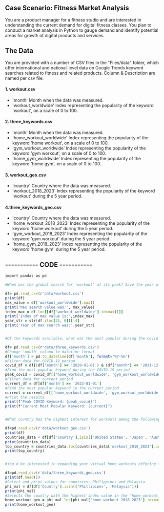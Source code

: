 ## Case Scenario: Fitness Market Analysis
You are a product manager for a fitness studio and are interested in understanding the current demand for digital fitness classes. You plan to conduct a market analysis in Python to gauge demand and identify potential areas for growth of digital products and services.

## The Data
You are provided with a number of CSV files in the "Files/data" folder, which offer international and national-level data on Google Trends keyword searches related to fitness and related products. Column & Description are named per csv file.

#### 1. workout.csv
- 'month'	Month when the data was measured.
- 'workout_worldwide'	Index representing the popularity of the keyword 'workout', on a scale of 0 to 100.
  
#### 2. three_keywords.csv
- 'month'	Month when the data was measured.
- 'home_workout_worldwide'	Index representing the popularity of the keyword 'home workout', on a scale of 0 to 100.
- 'gym_workout_worldwide'	Index representing the popularity of the keyword 'gym workout', on a scale of 0 to 100.
- 'home_gym_worldwide'	Index representing the popularity of the keyword 'home gym', on a scale of 0 to 100.

#### 3. workout_geo.csv
- 'country'	Country where the data was measured.
- 'workout_2018_2023'	Index representing the popularity of the keyword 'workout' during the 5 year period.

#### 4.three_keywords_geo.csv
- 'country'	Country where the data was measured.
- 'home_workout_2018_2023'	Index representing the popularity of the keyword 'home workout' during the 5 year period.
- 'gym_workout_2018_2023'	Index representing the popularity of the keyword 'gym workout' during the 5 year period.
- 'home_gym_2018_2023'	Index representing the popularity of the keyword 'home gym' during the 5 year period.

## ----------- CODE -----------
```ruby
import pandas as pd

#When was the global search for 'workout' at its peak? Save the year of peak interest as a string named year_str in the format "yyyy".

df= pd.read_csv(r'data/workout.csv')
print(df)
max_value = df['workout_worldwide'].max()
print('Max search value was:', max_value)
index_max = df.loc[[df['workout_worldwide'].idxmax()]]
print('Index of max value is:',index_max)
year_str = str(df.iloc[25, 0])[:4]
print('Year of max search was:',year_str)
```
```ruby

#Of the keywords available, what was the most popular during the covid pandemic, and what is the most popular now? Save your answers as variables called peak_covid and current respectively.

df= pd.read_csv(r'data/three_keywords.csv')
#Change 'month' column to datetime format
df['month'] = pd.to_datetime(df['month'], format='%Y-%m')
#Filter data for COVID-19 period
covid_df = df[(df['month'] >= '2020-01-01') & (df['month'] <= '2021-12-31')]
#Find the most popular keyword during the COVID-19 period
peak_covid = covid_df[['home_workout_worldwide', 'gym_workout_worldwide', 'home_gym_worldwide']].max().idxmax()
#Filter data for current period 
current_df = df[df['month'] >= '2023-01-01']
#Find the most popular keyword in the current period
current = current_df[['home_workout_worldwide', 'gym_workout_worldwide', 'home_gym_worldwide']].max().idxmax()
#Print the results
print(f"Peak COVID Keyword: {peak_covid}")
print(f"Current Most Popular Keyword: {current}")
```
```ruby

#What country has the highest interest for workouts among the following: United States, Australia, or Japan? Save your answer as top_country.

df=pd.read_csv(r'data/workout_geo.csv')
print(df)
countries_data = df[df['country'].isin(['United States', 'Japan', 'Australia'])]
print(countries_data)
top_country = countries_data.loc[countries_data['workout_2018_2023'].idxmax()]['country']
print(top_country)
```
```ruby

#You'd be interested in expanding your virtual home workouts offering to either the Philippines or Malaysia. Which of the two countries has the highest interest in home workouts? Identify the country and save it as home_workout_geo.

df=pd.read_csv(r'data/three_keywords_geo.csv')
print(df.head())
#Select and print values for countries: Philippines and Malaysia
phi_mal = df[df['Country'].isin(['Phillipines', 'Malaysia'])]
print(phi_mal)
#Selects the country with the highest index value in the 'home_workout_2018_2023' column from the phi_mal DataFrame and prints the name of that country.
home_workout_geo = phi_mal.loc[phi_mal['home_workout_2018_2023'].idxmax()]['Country']
print(home_workout_geo)
```

